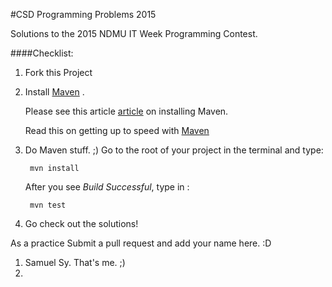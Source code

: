 
#CSD Programming Problems 2015

Solutions to the 2015 NDMU IT Week Programming Contest.


####Checklist:
1. Fork this Project
2. Install [Maven](http://maven.apache.org/) .

	Please see this article [article](http://www.mkyong.com/maven/how-to-install-maven-in-windows/) on installing Maven.

	Read this on getting up to speed with [Maven](http://maven.apache.org/guides/getting-started/maven-in-five-minutes.html)


3. Do Maven stuff. ;)
	Go to the root of your project in the terminal and type: 

 		mvn install

	After you see *Build Successful*, type in :
	
		mvn test

4. Go check out the solutions!





As a practice
Submit a pull request and add your name here. :D
1. Samuel Sy. That's me. ;)
2.

